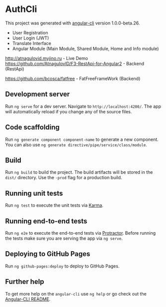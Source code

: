 # AuthCli

This project was generated with [angular-cli](https://github.com/angular/angular-cli) version 1.0.0-beta.26.

- User Registration
- User Login (JWT)
- Translate Interface
- Angular Module (Main Module, Shared Module, Home and Info module)

http://atnagulovid.myjino.ru  - Live Demo
https://github.com/AtnagulovID/F3-RestApi-for-Angular2 - Backend (RestApi)
 
https://github.com/bcosca/fatfree - FatFreeFrameWork (Backend)


## Development server
Run `ng serve` for a dev server. Navigate to `http://localhost:4200/`. The app will automatically reload if you change any of the source files.

## Code scaffolding

Run `ng generate component component-name` to generate a new component. You can also use `ng generate directive/pipe/service/class/module`.

## Build

Run `ng build` to build the project. The build artifacts will be stored in the `dist/` directory. Use the `-prod` flag for a production build.

## Running unit tests

Run `ng test` to execute the unit tests via [Karma](https://karma-runner.github.io).

## Running end-to-end tests

Run `ng e2e` to execute the end-to-end tests via [Protractor](http://www.protractortest.org/).
Before running the tests make sure you are serving the app via `ng serve`.

## Deploying to GitHub Pages

Run `ng github-pages:deploy` to deploy to GitHub Pages.

## Further help

To get more help on the `angular-cli` use `ng help` or go check out the [Angular-CLI README](https://github.com/angular/angular-cli/blob/master/README.md).
